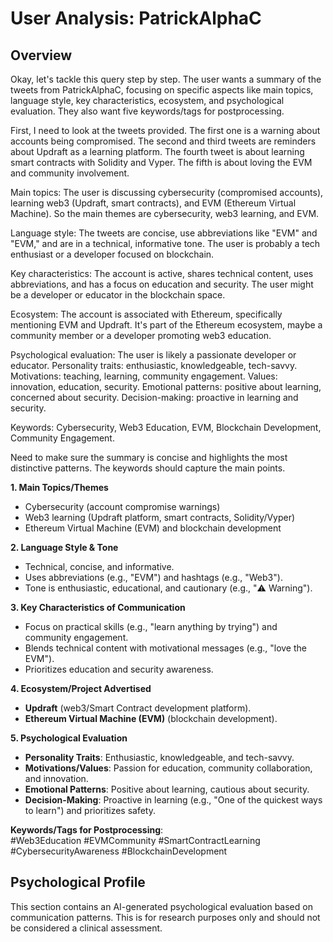 # User Analysis: PatrickAlphaC

## Overview

<think>
Okay, let's tackle this query step by step. The user wants a summary of the tweets from PatrickAlphaC, focusing on specific aspects like main topics, language style, key characteristics, ecosystem, and psychological evaluation. They also want five keywords/tags for postprocessing.

First, I need to look at the tweets provided. The first one is a warning about accounts being compromised. The second and third tweets are reminders about Updraft as a learning platform. The fourth tweet is about learning smart contracts with Solidity and Vyper. The fifth is about loving the EVM and community involvement.

Main topics: The user is discussing cybersecurity (compromised accounts), learning web3 (Updraft, smart contracts), and EVM (Ethereum Virtual Machine). So the main themes are cybersecurity, web3 learning, and EVM.

Language style: The tweets are concise, use abbreviations like "EVM" and "EVM," and are in a technical, informative tone. The user is probably a tech enthusiast or a developer focused on blockchain.

Key characteristics: The account is active, shares technical content, uses abbreviations, and has a focus on education and security. The user might be a developer or educator in the blockchain space.

Ecosystem: The account is associated with Ethereum, specifically mentioning EVM and Updraft. It's part of the Ethereum ecosystem, maybe a community member or a developer promoting web3 education.

Psychological evaluation: The user is likely a passionate developer or educator. Personality traits: enthusiastic, knowledgeable, tech-savvy. Motivations: teaching, learning, community engagement. Values: innovation, education, security. Emotional patterns: positive about learning, concerned about security. Decision-making: proactive in learning and security.

Keywords: Cybersecurity, Web3 Education, EVM, Blockchain Development, Community Engagement.

Need to make sure the summary is concise and highlights the most distinctive patterns. The keywords should capture the main points.
</think>

**1. Main Topics/Themes**  
- Cybersecurity (account compromise warnings)  
- Web3 learning (Updraft platform, smart contracts, Solidity/Vyper)  
- Ethereum Virtual Machine (EVM) and blockchain development  

**2. Language Style & Tone**  
- Technical, concise, and informative.  
- Uses abbreviations (e.g., "EVM") and hashtags (e.g., "Web3").  
- Tone is enthusiastic, educational, and cautionary (e.g., "⚠️ Warning").  

**3. Key Characteristics of Communication**  
- Focus on practical skills (e.g., "learn anything by trying") and community engagement.  
- Blends technical content with motivational messages (e.g., "love the EVM").  
- Prioritizes education and security awareness.  

**4. Ecosystem/Project Advertised**  
- **Updraft** (web3/Smart Contract development platform).  
- **Ethereum Virtual Machine (EVM)** (blockchain development).  

**5. Psychological Evaluation**  
- **Personality Traits**: Enthusiastic, knowledgeable, and tech-savvy.  
- **Motivations/Values**: Passion for education, community collaboration, and innovation.  
- **Emotional Patterns**: Positive about learning, cautious about security.  
- **Decision-Making**: Proactive in learning (e.g., "One of the quickest ways to learn") and prioritizes safety.  

**Keywords/Tags for Postprocessing**:  
#Web3Education #EVMCommunity #SmartContractLearning #CybersecurityAwareness #BlockchainDevelopment

## Psychological Profile

This section contains an AI-generated psychological evaluation based on communication patterns. This is for research purposes only and should not be considered a clinical assessment.
